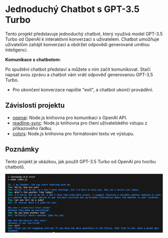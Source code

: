 # Jednoduchý Chatbot s GPT-3.5 Turbo

Tento projekt představuje jednoduchý chatbot, který využívá model GPT-3.5 Turbo od OpenAI k interaktivní konverzaci s uživatelem. Chatbot umožňuje uživatelům zahájit konverzaci a obdržet odpovědi generované umělou inteligencí.

**Komunikace s chatbotem:**

Po spuštění chatbot představí a můžete s ním začít komunikovat. Stačí napsat svou zprávu a chatbot vám vrátí odpověď generovanou GPT-3.5 Turbo.

- Pro ukončení konverzace napište "exit", a chatbot ukončí provádění.

## Závislosti projektu

- [openai](https://www.npmjs.com/package/openai): Node.js knihovna pro komunikaci s OpenAI API.
- [readline-sync](https://www.npmjs.com/package/readline-sync): Node.js knihovna pro čtení uživatelského vstupu z příkazového řádku.
- [colors](https://www.npmjs.com/package/colors): Node.js knihovna pro formátování textu ve výstupu.

## Poznámky

Tento projekt je ukázkou, jak použít GPT-3.5 Turbo od OpenAI pro tvorbu chatbotů.

![Chatbot komunikace](https://github.com/MStenicka/Chatbot/blob/main/chatbot-terminal.png)
